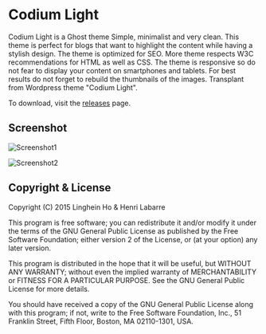 # Codium Light

Codium Light is a Ghost theme Simple, minimalist and very clean. This theme is perfect for blogs that want to highlight the content while having a stylish design. The theme is optimized for SEO. More theme respects W3C recommendations for HTML as well as CSS. The theme is responsive so do not fear to display your content on smartphones and tablets. For best results do not forget to rebuild the thumbnails of the images. Transplant from Wordpress theme "Codium Light".

To download, visit the [releases](https://github.com/tichai/CodiumLight) page.

## Screenshot

![Screenshot1](https://github.com/tichai/CodiumLight/blob/master/screenshot1.png)

![Screenshot2](https://github.com/tichai/CodiumLight/blob/master/screenshot2.png)


## Copyright & License

Copyright (C) 2015  Linghein Ho & Henri Labarre

This program is free software; you can redistribute it and/or
modify it under the terms of the GNU General Public License
as published by the Free Software Foundation; either version 2
of the License, or (at your option) any later version.

This program is distributed in the hope that it will be useful,
but WITHOUT ANY WARRANTY; without even the implied warranty of
MERCHANTABILITY or FITNESS FOR A PARTICULAR PURPOSE.  See the
GNU General Public License for more details.

You should have received a copy of the GNU General Public License
along with this program; if not, write to the Free Software
Foundation, Inc., 51 Franklin Street, Fifth Floor, Boston, MA  02110-1301, USA.
